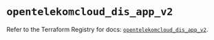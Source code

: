 # `opentelekomcloud_dis_app_v2`

Refer to the Terraform Registry for docs: [`opentelekomcloud_dis_app_v2`](https://registry.terraform.io/providers/opentelekomcloud/opentelekomcloud/1.36.26/docs/resources/dis_app_v2).
